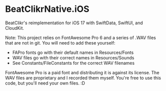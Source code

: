 # BeatClikrNative.iOS
BeatClikr's reimplementation for iOS 17 with SwiftData, SwiftUI, and CloudKit. 

Note: This project relies on FontAwesome Pro 6 and a series of .WAV files that are not in git. You will need to add these yourself:

- FAPro fonts go with their default names in Resources/Fonts
- WAV files go with their correct names in Resources/Sounds
- See Constants/FileConstants for the correct WAV filenames

FontAwesome Pro is a paid font and distributing it is against its license. The WAV files are proprietary and I recorded them myself. You're free to use this code, but you'll need your own files. :D 
